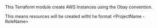This Terraform module create AWS Instances using the Obay convention.

This means resources will be created witht he format <ProjectName - RoleName>